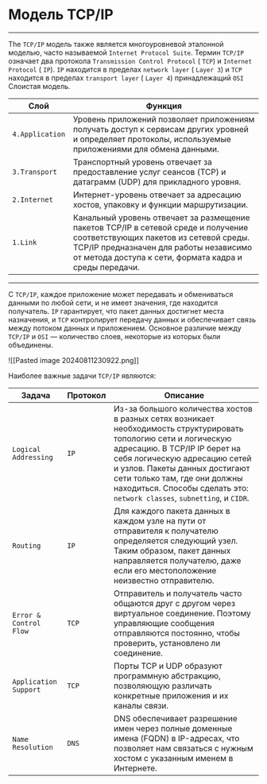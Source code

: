 # Модель TCP/IP

---

The `TCP/IP` модель также является многоуровневой эталонной моделью, часто называемой `Internet Protocol Suite`. Термин `TCP/IP` означает два протокола `Transmission Control Protocol` ( `TCP`) и `Internet Protocol` ( `IP`). `IP` находится в пределах `network layer` ( `Layer 3`) и `TCP` находится в пределах `transport layer` ( `Layer 4`) принадлежащий `OSI` Слоистая модель.

|**Слой**|**Функция**|
|---|---|
|`4.Application`|Уровень приложений позволяет приложениям получать доступ к сервисам других уровней и определяет протоколы, используемые приложениями для обмена данными.|
|`3.Transport`|Транспортный уровень отвечает за предоставление услуг сеансов (TCP) и датаграмм (UDP) для прикладного уровня.|
|`2.Internet`|Интернет-уровень отвечает за адресацию хостов, упаковку и функции маршрутизации.|
|`1.Link`|Канальный уровень отвечает за размещение пакетов TCP/IP в сетевой среде и получение соответствующих пакетов из сетевой среды. TCP/IP предназначен для работы независимо от метода доступа к сети, формата кадра и среды передачи.|

---

С `TCP/IP`, каждое приложение может передавать и обмениваться данными по любой сети, и не имеет значения, где находится получатель. `IP` гарантирует, что пакет данных достигнет места назначения, и `TCP` контролирует передачу данных и обеспечивает связь между потоком данных и приложением. Основное различие между `TCP/IP` и `OSI` — количество слоев, некоторые из которых были объединены.

![[Pasted image 20240811230922.png]]

Наиболее важные задачи `TCP/IP` являются:

| **Задача**             | **Протокол** | **Описание**                                                                                                                                                                                                                                                                                                                     |
| ---------------------- | ------------ | -------------------------------------------------------------------------------------------------------------------------------------------------------------------------------------------------------------------------------------------------------------------------------------------------------------------------------- |
| `Logical Addressing`   | `IP`         | Из-за большого количества хостов в разных сетях возникает необходимость структурировать топологию сети и логическую адресацию. В TCP/IP IP берет на себя логическую адресацию сетей и узлов. Пакеты данных достигают сети только там, где они должны находиться. Способы сделать это: `network classes`, `subnetting`, и `CIDR`. |
| `Routing`              | `IP`         | Для каждого пакета данных в каждом узле на пути от отправителя к получателю определяется следующий узел. Таким образом, пакет данных направляется получателю, даже если его местоположение неизвестно отправителю.                                                                                                               |
| `Error & Control Flow` | `TCP`        | Отправитель и получатель часто общаются друг с другом через виртуальное соединение. Поэтому управляющие сообщения отправляются постоянно, чтобы проверить, установлено ли соединение.                                                                                                                                            |
| `Application Support`  | `TCP`        | Порты TCP и UDP образуют программную абстракцию, позволяющую различать конкретные приложения и их каналы связи.                                                                                                                                                                                                                  |
| `Name Resolution`      | `DNS`        | DNS обеспечивает разрешение имен через полные доменные имена (FQDN) в IP-адресах, что позволяет нам связаться с нужным хостом с указанным именем в Интернете.                                                                                                                                                                    |